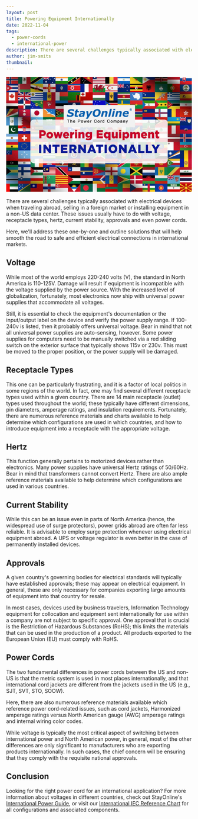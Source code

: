 ```yaml
---
layout: post
title: Powering Equipment Internationally
date: 2022-11-04
tags:
  - power-cords
  - international-power
description: There are several challenges typically associated with electrical devices when traveling abroad, selling in a foreign market or installing equipment in a non-US data center. These issues usually have to do with voltage, receptacle types, hertz, current stability, approvals and even power cords.
author: jim-smits
thumbnail:
---
```

![Powering Equipment Internationally Graphic](/assets/images/posts/thumbnail_SOL_International-Blog-01.jpg "Powering Equipment Internationally")

There are several challenges typically associated with electrical devices when traveling abroad, selling in a foreign market or installing equipment in a non-US data center. These issues usually have to do with voltage, receptacle types, hertz, current stability, approvals and even power cords.

Here, we'll address these one-by-one and outline solutions that will help smooth the road to safe and efficient electrical connections in international markets.

## Voltage

While most of the world employs 220-240 volts (V), the standard in North America is 110-125V. Damage will result if equipment is incompatible with the voltage supplied by the power source. With the increased level of globalization, fortunately, most electronics now ship with universal power supplies that accommodate all voltages.

Still, it is essential to check the equipment's documentation or the input/output label on the device and verify the power supply range. If 100-240v is listed, then it probably offers universal voltage. Bear in mind that not all universal power supplies are auto-sensing, however. Some power supplies for computers need to be manually switched via a red sliding switch on the exterior surface that typically shows 115v or 230v. This must be moved to the proper position, or the power supply will be damaged.

## Receptacle Types

This one can be particularly frustrating, and it is a factor of local politics in some regions of the world. In fact, one may find several different receptacle types used within a given country. There are 14 main receptacle (outlet) types used throughout the world; these typically have different dimensions, pin diameters, amperage ratings, and insulation requirements. Fortunately, there are numerous reference materials and charts available to help determine which configurations are used in which countries, and how to introduce equipment into a receptacle with the appropriate voltage.

## Hertz

This function generally pertains to motorized devices rather than electronics. Many power supplies have universal Hertz ratings of 50/60Hz. Bear in mind that transformers cannot convert Hertz. There are also ample reference materials available to help determine which configurations are used in various countries.

## Current Stability

While this can be an issue even in parts of North America (hence, the widespread use of surge protectors), power grids abroad are often far less reliable. It is advisable to employ surge protection whenever using electrical equipment abroad. A UPS or voltage regulator is even better in the case of permanently installed devices.

## Approvals

A given country's governing bodies for electrical standards will typically have established approvals; these may appear on electrical equipment. In general, these are only necessary for companies exporting large amounts of equipment into that country for resale.

In most cases, devices used by business travelers, Information Technology equipment for collocation and equipment sent internationally for use within a company are not subject to specific approval. One approval that is crucial is the Restriction of Hazardous Substances (RoHS); this limits the materials that can be used in the production of a product. All products exported to the European Union (EU) must comply with RoHS.

## Power Cords

The two fundamental differences in power cords between the US and non-US is that the metric system is used in most places internationally, and that international cord jackets are different from the jackets used in the US (e.g., SJT, SVT, STO, SOOW).

Here, there are also numerous reference materials available which reference power cord-related issues, such as cord jackets, Harmonized amperage ratings versus North American gauge (AWG) amperage ratings and internal wiring color codes.

While voltage is typically the most critical aspect of switching between international power and North American power, in general, most of the other differences are only significant to manufacturers who are exporting products internationally. In such cases, the chief concern will be ensuring that they comply with the requisite national approvals.

## Conclusion

Looking for the right power cord for an international application? For more information about voltages in different countries, check out StayOnline's [International Power Guide](https://www.stayonline.com/content/international-power-guide.asp), or visit our [International IEC Reference Chart](https://www.stayonline.com/product-resources/reference-plug-categories.asp) for all configurations and associated components.